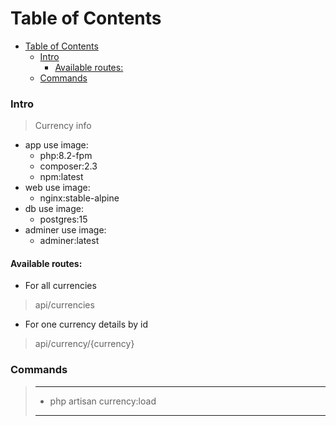 # Table of Contents
- [Table of Contents](#table-of-contents)
    - [Intro](#intro)
      - [Available routes:](#available-routes)
    - [Commands](#commands)
   
### Intro
> Currency info
- app use image:
  - php:8.2-fpm
  - composer:2.3
  - npm:latest
- web use image:
  - nginx:stable-alpine
- db use image:
  - postgres:15
- adminer use image:
  - adminer:latest
#### Available routes: 
- For all currencies
>  api/currencies 

- For one currency details by id
>  api/currency/{currency}

### Commands

>------------------------------------------------------------------
> - php artisan currency:load
>------------------------------------------------------------------